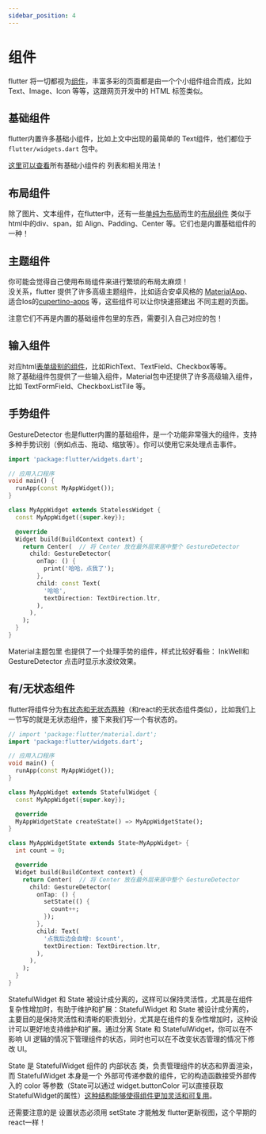 ```yaml
---
sidebar_position: 4
---
```


# 组件
flutter 将一切都视为[组件](https://docs.flutter.dev/get-started/fundamentals/widgets)，丰富多彩的页面都是由一个个小组件组合而成，比如 Text、Image、Icon 等等，这跟网页开发中的 HTML 标签类似。

## 基础组件
flutter内置许多基础小组件，比如上文中出现的最简单的 Text组件，他们都位于 `flutter/widgets.dart` 包中。

[这里可以查看](https://api.flutter.dev/flutter/widgets/widgets-library.html)所有基础小组件的 列表和相关用法！


## 布局组件
除了图片、文本组件，在flutter中，还有一些[单纯为布局](https://docs.flutter.dev/get-started/fundamentals/layout)而生的[布局组件](https://docs.flutter.dev/ui/widgets/layout) 类似于html中的div、span，如 Align、Padding、Center 等。它们也是内置基础组件的一种！


## 主题组件
你可能会觉得自己使用布局组件来进行繁琐的布局太麻烦！      
没关系，flutter 提供了许多高级主题组件，比如适合安卓风格的 [MaterialApp](https://docs.flutter.dev/ui/layout#material-apps)、适合Ios的[cupertino-apps](https://docs.flutter.dev/ui/layout#cupertino-apps) 等，这些组件可以让你快速搭建出 不同主题的页面。

注意它们不再是内置的基础组件包里的东西，需要引入自己对应的包！


## 输入组件
对应html[表单级别的组件](https://docs.flutter.dev/get-started/fundamentals/user-input)，比如RichText、TextField、Checkbox等等。    
除了基础组件包提供了一些输入组件，Material包中还提供了许多高级输入组件，比如 TextFormField、CheckboxListTile 等。

## 手势组件
GestureDetector 也是flutter内置的基础组件，是一个功能非常强大的组件，支持多种手势识别（例如点击、拖动、缩放等）。你可以使用它来处理点击事件。 
```dart
import 'package:flutter/widgets.dart';

// 应用入口程序
void main() {
  runApp(const MyAppWidget());
}

class MyAppWidget extends StatelessWidget {
  const MyAppWidget({super.key});

  @override
  Widget build(BuildContext context) {
    return Center(  // 将 Center 放在最外层来居中整个 GestureDetector
      child: GestureDetector(
        onTap: () {
          print('哈哈，点我了');
        },
        child: const Text(
          '哈哈',
          textDirection: TextDirection.ltr,
        ),
      ),
    );
  }
}
```  

Material主题包里 也提供了一个处理手势的组件，样式比较好看些： InkWell和GestureDetector 点击时显示水波纹效果。

## 有/无状态组件
flutter将组件分为[有状态和无状态两种](https://docs.flutter.dev/get-started/fundamentals/widgets#widget-state)（和react的无状态组件类似），比如我们上一节写的就是无状态组件，接下来我们写一个有状态的。

```dart
// import 'package:flutter/material.dart';
import 'package:flutter/widgets.dart';

// 应用入口程序
void main() {
  runApp(const MyAppWidget());
}

class MyAppWidget extends StatefulWidget {
  const MyAppWidget({super.key});

  @override
  MyAppWidgetState createState() => MyAppWidgetState();
}

class MyAppWidgetState extends State<MyAppWidget> {
  int count = 0;

  @override
  Widget build(BuildContext context) {
    return Center(  // 将 Center 放在最外层来居中整个 GestureDetector
      child: GestureDetector(
        onTap: () {
          setState(() {
            count++;
          });
        },
        child: Text(
          '点我后边会自增: $count',
          textDirection: TextDirection.ltr,
        ),
      ),
    );
  }
}
```

StatefulWidget 和 State 被设计成分离的，这样可以保持灵活性，尤其是在组件复杂性增加时，有助于维护和扩展：StatefulWidget 和 State 被设计成分离的，主要目的是保持灵活性和清晰的职责划分，尤其是在组件的复杂性增加时，这种设计可以更好地支持维护和扩展。通过分离 State 和 StatefulWidget，你可以在不影响 UI 逻辑的情况下管理组件的状态，同时也可以在不改变状态管理的情况下修改 UI。

State 是 StatefulWidget 组件的 内部状态 类，负责管理组件的状态和界面渲染，而 StatefulWidget 本身是一个 外部可传递参数的组件，它的构造函数接受外部传入的 color 等参数（State可以通过 widget.buttonColor 可以直接获取 StatefulWidget的属性）[这种结构能够使得组件更加灵活和可复用](https://chatgpt.com/c/6766c6e2-804c-8012-8e30-d54924b9526a)。

还需要注意的是 设置状态必须用 setState 才能触发 flutter更新视图，这个早期的react一样！